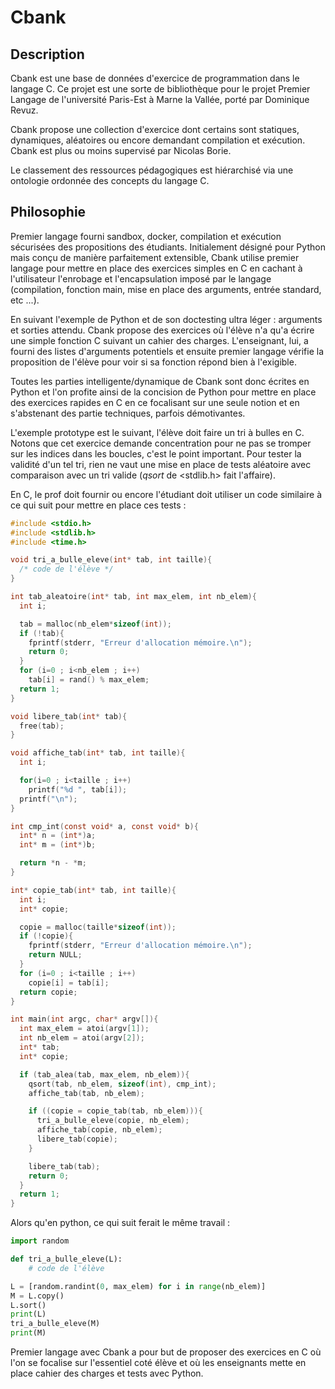 # Cbank

## Description

Cbank est une base de données d'exercice de programmation dans le
langage C. Ce projet est une sorte de bibliothèque pour le projet
Premier Langage de l'université Paris-Est à Marne la Vallée, porté par
Dominique Revuz.

Cbank propose une collection d'exercice dont certains sont statiques,
dynamiques, aléatoires ou encore demandant compilation et exécution.
Cbank est plus ou moins supervisé par Nicolas Borie.

Le classement des ressources pédagogiques est hiérarchisé via une
ontologie ordonnée des concepts du langage C.


## Philosophie

Premier langage fourni sandbox, docker, compilation et exécution
sécurisées des propositions des étudiants. Initialement désigné pour
Python mais conçu de manière parfaitement extensible, Cbank utilise
premier langage pour mettre en place des exercices simples en C en
cachant à l'utilisateur l'enrobage et l'encapsulation imposé par le
langage (compilation, fonction main, mise en place des arguments,
entrée standard, etc ...).

En suivant l'exemple de Python et de son doctesting ultra léger :
arguments et sorties attendu. Cbank propose des exercices où l'élève
n'a qu'a écrire une simple fonction C suivant un cahier des
charges. L'enseignant, lui, a fourni des listes d'arguments potentiels
et ensuite premier langage vérifie la proposition de l'élève pour voir
si sa fonction répond bien à l'exigible.

Toutes les parties intelligente/dynamique de Cbank sont donc écrites
en Python et l'on profite ainsi de la concision de Python pour mettre
en place des exercices rapides en C en ce focalisant sur une seule
notion et en s'abstenant des partie techniques, parfois démotivantes.


L'exemple prototype est le suivant, l'élève doit faire un tri à bulles
en C. Notons que cet exercice demande concentration pour ne pas se
tromper sur les indices dans les boucles, c'est le point
important. Pour tester la validité d'un tel tri, rien ne vaut une mise
en place de tests aléatoire avec comparaison avec un tri valide
(*qsort* de <stdlib.h> fait l'affaire).

En C, le prof doit fournir ou encore l'étudiant doit utiliser un code
similaire à ce qui suit pour mettre en place ces tests :

```c
#include <stdio.h>
#include <stdlib.h>
#include <time.h>

void tri_a_bulle_eleve(int* tab, int taille){
  /* code de l'élève */
}

int tab_aleatoire(int* tab, int max_elem, int nb_elem){
  int i;

  tab = malloc(nb_elem*sizeof(int));
  if (!tab){
    fprintf(stderr, "Erreur d'allocation mémoire.\n");
    return 0;
  }
  for (i=0 ; i<nb_elem ; i++)
    tab[i] = rand() % max_elem;
  return 1;
}

void libere_tab(int* tab){
  free(tab);
}

void affiche_tab(int* tab, int taille){
  int i;

  for(i=0 ; i<taille ; i++)
    printf("%d ", tab[i]);
  printf("\n");
}

int cmp_int(const void* a, const void* b){
  int* n = (int*)a;
  int* m = (int*)b;

  return *n - *m;
}

int* copie_tab(int* tab, int taille){
  int i;
  int* copie;

  copie = malloc(taille*sizeof(int));
  if (!copie){
    fprintf(stderr, "Erreur d'allocation mémoire.\n");
    return NULL;
  }
  for (i=0 ; i<taille ; i++)
    copie[i] = tab[i];
  return copie;
}

int main(int argc, char* argv[]){
  int max_elem = atoi(argv[1]);
  int nb_elem = atoi(argv[2]);
  int* tab;
  int* copie;

  if (tab_alea(tab, max_elem, nb_elem)){
    qsort(tab, nb_elem, sizeof(int), cmp_int);
    affiche_tab(tab, nb_elem);

    if ((copie = copie_tab(tab, nb_elem))){
      tri_a_bulle_eleve(copie, nb_elem);
      affiche_tab(copie, nb_elem);
      libere_tab(copie);
	}

    libere_tab(tab);
    return 0;
  }
  return 1;
}
```

Alors qu'en python, ce qui suit ferait le même travail :

```python
import random

def tri_a_bulle_eleve(L):
    # code de l'élève

L = [random.randint(0, max_elem) for i in range(nb_elem)]
M = L.copy()
L.sort()
print(L)
tri_a_bulle_eleve(M)
print(M)
```

Premier langage avec Cbank a pour but de proposer des exercices en C
où l'on se focalise sur l'essentiel coté élève et où les enseignants
mette en place cahier des charges et tests avec Python.
